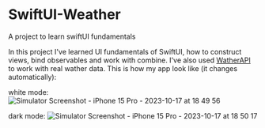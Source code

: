 # SwiftUI-Weather
A project to learn swiftUI fundamentals

In this project I've learned UI fundamentals of SwiftUI, how to construct views, bind observables and work with combine. I've also used [WatherAPI](www.weatherapi.com) to work with real wather data.
This is how my app look like (it changes automatically):

white mode:
![Simulator Screenshot - iPhone 15 Pro - 2023-10-17 at 18 49 56](https://github.com/lemarinhofernandes/SwiftUI-Weather/assets/44183723/2403b21e-2541-4821-8610-606c4e2cda48)

dark mode:
![Simulator Screenshot - iPhone 15 Pro - 2023-10-17 at 18 50 17](https://github.com/lemarinhofernandes/SwiftUI-Weather/assets/44183723/daa7d8d3-59a4-4159-8457-63a8c076f48a)
